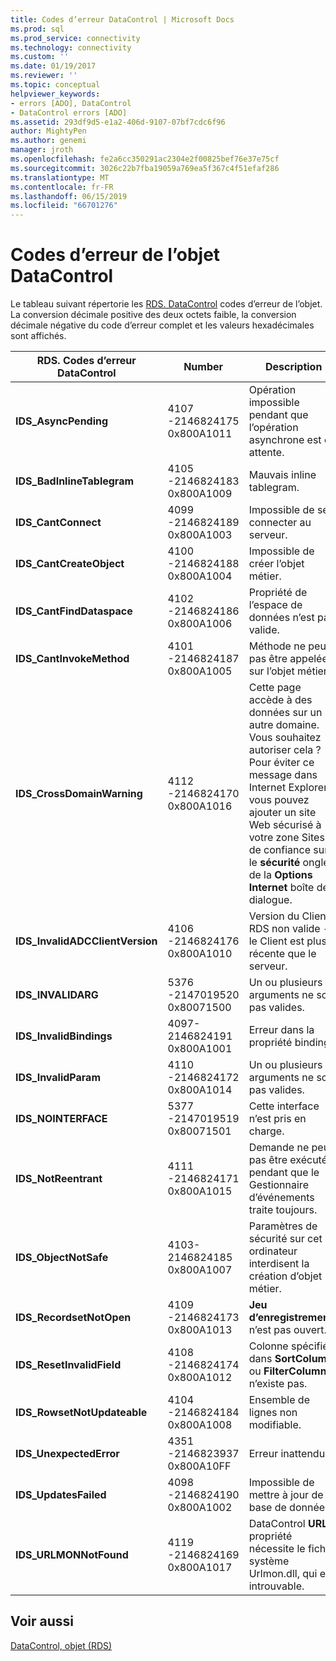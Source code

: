 ```yaml
---
title: Codes d’erreur DataControl | Microsoft Docs
ms.prod: sql
ms.prod_service: connectivity
ms.technology: connectivity
ms.custom: ''
ms.date: 01/19/2017
ms.reviewer: ''
ms.topic: conceptual
helpviewer_keywords:
- errors [ADO], DataControl
- DataControl errors [ADO]
ms.assetid: 293df9d5-e1a2-406d-9107-07bf7cdc6f96
author: MightyPen
ms.author: genemi
manager: jroth
ms.openlocfilehash: fe2a6cc350291ac2304e2f00825bef76e37e75cf
ms.sourcegitcommit: 3026c22b7fba19059a769ea5f367c4f51efaf286
ms.translationtype: MT
ms.contentlocale: fr-FR
ms.lasthandoff: 06/15/2019
ms.locfileid: "66701276"
---
```

# <a name="datacontrol-object-error-codes"></a>Codes d’erreur de l’objet DataControl
Le tableau suivant répertorie les [RDS. DataControl](../../../ado/reference/rds-api/datacontrol-object-rds.md) codes d’erreur de l’objet. La conversion décimale positive des deux octets faible, la conversion décimale négative du code d’erreur complet et les valeurs hexadécimales sont affichés.

|RDS. Codes d’erreur DataControl|Number|Description|
|---------------------------------|------------|-----------------|
|**IDS_AsyncPending**|4107 -2146824175 0x800A1011|Opération impossible pendant que l’opération asynchrone est en attente.|
|**IDS_BadInlineTablegram**|4105 -2146824183 0x800A1009|Mauvais inline tablegram.|
|**IDS_CantConnect**|4099 -2146824189 0x800A1003|Impossible de se connecter au serveur.|
|**IDS_CantCreateObject**|4100 -2146824188 0x800A1004|Impossible de créer l’objet métier.|
|**IDS_CantFindDataspace**|4102 -2146824186 0x800A1006|Propriété de l’espace de données n’est pas valide.|
|**IDS_CantInvokeMethod**|4101 -2146824187 0x800A1005|Méthode ne peut pas être appelée sur l’objet métier.|
|**IDS_CrossDomainWarning**|4112 -2146824170 0x800A1016|Cette page accède à des données sur un autre domaine. Vous souhaitez autoriser cela ? Pour éviter ce message dans Internet Explorer, vous pouvez ajouter un site Web sécurisé à votre zone Sites de confiance sur le **sécurité** onglet de la **Options Internet** boîte de dialogue.|
|**IDS_InvalidADCClientVersion**|4106 -2146824176 0x800A1010|Version du Client RDS non valide - le Client est plus récente que le serveur.|
|**IDS_INVALIDARG**|5376 -2147019520 0x80071500|Un ou plusieurs arguments ne sont pas valides.|
|**IDS_InvalidBindings**|4097-2146824191 0x800A1001|Erreur dans la propriété bindings.|
|**IDS_InvalidParam**|4110 -2146824172 0x800A1014|Un ou plusieurs arguments ne sont pas valides.|
|**IDS_NOINTERFACE**|5377 -2147019519 0x80071501|Cette interface n’est pris en charge.|
|**IDS_NotReentrant**|4111 -2146824171 0x800A1015|Demande ne peut pas être exécutée pendant que le Gestionnaire d’événements traite toujours.|
|**IDS_ObjectNotSafe**|4103-2146824185 0x800A1007|Paramètres de sécurité sur cet ordinateur interdisent la création d’objet métier.|
|**IDS_RecordsetNotOpen**|4109 -2146824173 0x800A1013|**Jeu d’enregistrements** n’est pas ouvert.|
|**IDS_ResetInvalidField**|4108 -2146824174 0x800A1012|Colonne spécifiée dans **SortColumn** ou **FilterColumn** n’existe pas.|
|**IDS_RowsetNotUpdateable**|4104 -2146824184 0x800A1008|Ensemble de lignes non modifiable.|
|**IDS_UnexpectedError**|4351 -2146823937 0x800A10FF|Erreur inattendue.|
|**IDS_UpdatesFailed**|4098 -2146824190 0x800A1002|Impossible de mettre à jour de la base de données.|
|**IDS_URLMONNotFound**|4119 -2146824169 0x800A1017|DataControl **URL** propriété nécessite le fichier système Urlmon.dll, qui est introuvable.|

## <a name="see-also"></a>Voir aussi
 [DataControl, objet (RDS)](../../../ado/reference/rds-api/datacontrol-object-rds.md)
